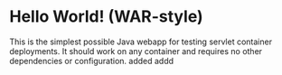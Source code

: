 Hello World! (WAR-style)
===============

This is the simplest possible Java webapp for testing servlet container deployments.  It should work on any container and requires no other dependencies or configuration.
added addd

